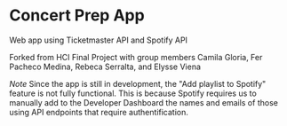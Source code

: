 # Concert Prep App
Web app using Ticketmaster API and Spotify API

Forked from HCI Final Project with group members Camila Gloria, Fer Pacheco Medina, Rebeca Serralta, and Elysse Viena

*Note* Since the app is still in development, the "Add playlist to Spotify" feature is not fully functional. This is because Spotify requires us to manually add to the Developer Dashboard the names and emails of those using API endpoints that require authentification.
